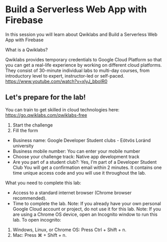 # Build a Serverless Web App with Firebase
In this session you will learn about Qwiklabs and Build a Serverless Web App with Firebase

What is a Qwiklabs?

Qwiklabs provides temporary credentials to Google Cloud Platform so that you can get a real-life experience by working on different cloud platforms. They consist of 30-minute individual labs to multi-day courses, from introductory level to expert, instructor-led or self-paced.
https://www.youtube.com/watch?v=xIyJ_bboIR0

## Let's prepare for the lab!

You can train to get skilled in cloud technologies here: https://go.qwiklabs.com/qwiklabs-free
1. Start the challenge
2. Fill the form
 - Business name: Google Developer Student clubs - Eötvös Loránd university
 - Business mobile number: You can enter your mobile number
 - Choose your challenge track: Native app development track
 - Are you part of a student club?: Yes, I’m part of a Developer Student Club
You will get a confirmation email within 2 minutes. It contains one time unique access code and you will use it throughout the lab.

What you need to complete this lab:
- Access to a standard internet browser (Chrome browser recommended).
- Time to complete the lab.
Note: If you already have your own personal Google Cloud account or project, do not use it for this lab.
Note: If you are using a Chrome OS device, open an Incognito window to run this lab.
To open incognito: 
1. Windows, Linux, or Chrome OS: Press Ctrl + Shift + n.
2. Mac: Press ⌘ + Shift + n.




